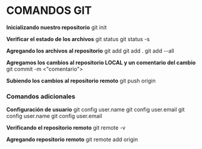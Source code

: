 # COMANDOS GIT

**Inicializando nuestro repositorio**
git init

**Verificar el estado de los archivos**
git status
git status -s

**Agregando los archivos al repositorio**
git add <nombre archivo>
git add .
git add --all

**Agregamos los cambios al repositorio LOCAL y un comentario del cambio**
git commit -m <"comentario">

**Subiendo los cambios al repositorio remoto**
git push origin <rama principal>

### Comandos adicionales
**Configuración de usuario**
git config user.name
git config user.email
git config user.name <usuario github>
git config user.email <correo github>

**Verificando el repositorio remoto**
git remote -v

**Agregando repositorio remoto**
git remote add origin <enlace repositorio github>